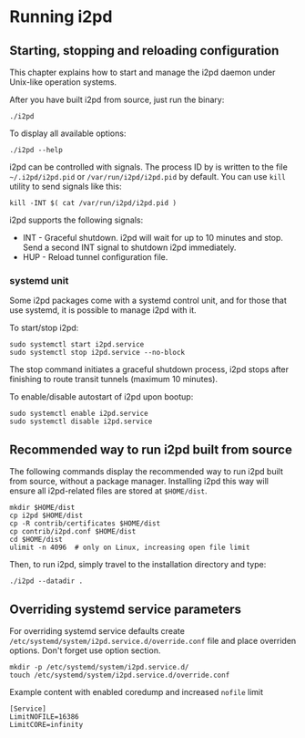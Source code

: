 Running i2pd
============

Starting, stopping and reloading configuration
----------------------------------------------

This chapter explains how to start and manage the i2pd daemon under Unix-like operation systems.

After you have built i2pd from source, just run the binary:

    ./i2pd

To display all available options:

    ./i2pd --help

i2pd can be controlled with signals. The process ID by is written to the file `~/.i2pd/i2pd.pid` or 
`/var/run/i2pd/i2pd.pid` by default. You can use `kill` utility to send signals like this:

    kill -INT $( cat /var/run/i2pd/i2pd.pid )

i2pd supports the following signals:

* INT - Graceful shutdown. i2pd will wait for up to 10 minutes and stop. Send a second INT signal to shutdown i2pd immediately.
* HUP - Reload tunnel configuration file.


### systemd unit

Some i2pd packages come with a systemd control unit, and for those that use systemd, it is possible to manage i2pd with it.

To start/stop i2pd:

    sudo systemctl start i2pd.service
    sudo systemctl stop i2pd.service --no-block

The stop command initiates a graceful shutdown process, i2pd stops after finishing to route transit tunnels (maximum 10 minutes).

To enable/disable autostart of i2pd upon bootup:

    sudo systemctl enable i2pd.service
    sudo systemctl disable i2pd.service


Recommended way to run i2pd built from source
---------------------------------------------

The following commands display the recommended way to run i2pd built from source, without a package manager. Installing i2pd this 
way will ensure all i2pd-related files are stored at `$HOME/dist`.

    mkdir $HOME/dist
    cp i2pd $HOME/dist
    cp -R contrib/certificates $HOME/dist
    cp contrib/i2pd.conf $HOME/dist
    cd $HOME/dist
    ulimit -n 4096  # only on Linux, increasing open file limit

Then, to run i2pd, simply travel to the installation directory and type:

    ./i2pd --datadir .

Overriding systemd service parameters
-----

For overriding systemd service defaults create `/etc/systemd/system/i2pd.service.d/override.conf` file and place overriden options. Don't forget use option section.

```
mkdir -p /etc/systemd/system/i2pd.service.d/
touch /etc/systemd/system/i2pd.service.d/override.conf
```

Example content with enabled coredump and increased `nofile` limit

```
[Service]
LimitNOFILE=16386
LimitCORE=infinity
```
